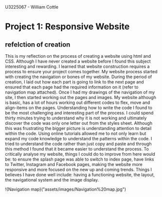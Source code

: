 U3225067 - William Cottle 

# Project 1: Responsive Website
## refelction of creation

This is my reflection on the process of creating a website using html and CSS. Although I have never created a website before I found this subject interesting and rewarding. I learned that website construction requires a process to ensure your project comes together.
My website process started with creating the navigation or bones of my website. During the period of creation, I laid out how each part is going to link to the next page and ensured that each page had the required information on it (refer to navigation map attached). Once I had my drawings of the navigation of my site, I then started working out the pages and images. My website although is basic, has a lot of hours working out different codes to flex, move and align-items on the pages. Understanding how to write the code I found to be the most challenging and interesting part of the process. I could spend thirty minutes trying to understand why it is not working and ultimately discover the code was only one letter out from the styles sheet. Although this was frustrating the bigger picture is understanding attention to detail within the code.
Using online tutorials allowed me to not only learn but expand my code knowledge to understand the patterns within the code. I tried to understand the code rather than just copy and paste and through this method I found that it became easier to understand the process. 
To critically analyse my website, things I could do to improve from here would be: to ensure the splash page was able to switch to index page, have links to Twitter, Instagram and Facebook pages, making the website more responsive and more focused on the new up and coming trends. Things I believes I have done well include: having a functioning website, the layout, the navigational system and the image display. 
 
!{Navigation map}("assets/images/Navigation%20map.jpg")
